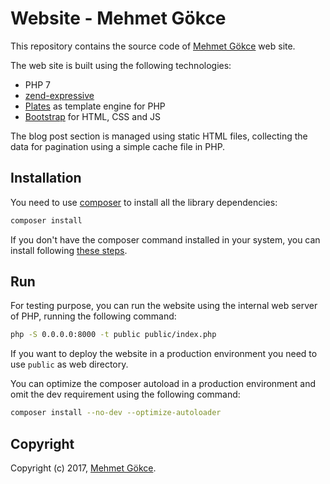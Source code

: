 # Website - Mehmet Gökce


This repository contains the source code of [Mehmet Gökce](http://mehmetgoekce.com)
web site.

The web site is built using the following technologies:

- PHP 7
- [zend-expressive](https://zendframework.github.io/zend-expressive/)
- [Plates](http://platesphp.com/) as template engine for PHP
- [Bootstrap](http://getbootstrap.com/) for HTML, CSS and JS


The blog post section is managed using static HTML files, collecting the data
for pagination using a simple cache file in PHP.

## Installation

You need to use [composer](https://getcomposer.org/) to install all the library
dependencies:

```bash
composer install
```

If you don't have the composer command installed in your system, you can install
following [these steps](https://getcomposer.org/doc/00-intro.md#installation-linux-unix-osx).

## Run

For testing purpose, you can run the website using the internal web server
of PHP, running the following command:

```bash
php -S 0.0.0.0:8000 -t public public/index.php
```

If you want to deploy the website in a production environment you need to
use `public` as web directory.

You can optimize the composer autoload in a production environment and omit the
dev requirement using the following command:

```bash
composer install --no-dev --optimize-autoloader
```

## Copyright

Copyright (c) 2017, [Mehmet Gökce](http://mehmetgoekce.com).

